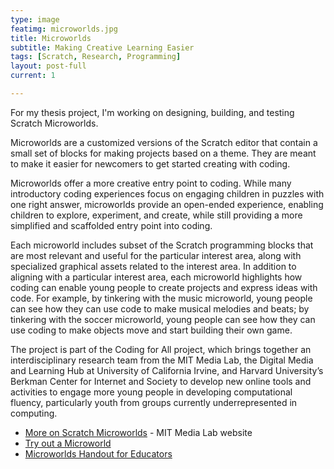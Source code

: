 ```yaml
---
type: image
featimg: microworlds.jpg
title: Microworlds
subtitle: Making Creative Learning Easier
tags: [Scratch, Research, Programming]
layout: post-full
current: 1

---
```


For my thesis project, I'm working on designing, building, and testing Scratch Microworlds.

Microworlds are a customized versions of the Scratch editor that contain a small set of blocks for making projects based on a theme.
They are meant to make it easier for newcomers to get started creating with coding.

Microworlds offer a more creative entry point to coding. While many introductory coding experiences focus on engaging children in puzzles with one right answer, microworlds provide an open-ended experience, enabling children to explore, experiment, and create, while still providing a more simplified and scaffolded entry point into coding.

Each microworld includes subset of the Scratch programming blocks that are most relevant and useful for the particular interest area, along with specialized graphical assets related to the interest area. In addition to aligning with a particular interest area, each microworld highlights how coding can enable young people to create projects and express ideas with code. For example, by tinkering with the music microworld, young people can see how they can use code to make musical melodies and beats; by tinkering with the soccer microworld, young people can see how they can use coding to make objects move and start building their own game.

The project is part of the Coding for All project, which brings together an interdisciplinary research team from the MIT Media Lab, the Digital Media and Learning Hub at University of California Irvine, and Harvard University’s Berkman Center for Internet and Society to develop new online tools and activities to engage more young people in developing computational fluency, particularly youth from groups currently underrepresented in computing.

* [More on Scratch Microworlds](https://www.media.mit.edu/projects/microworlds/) - MIT Media Lab website
* [Try out a Microworld](https://scratch.mit.edu/pathways/hiphop/)
* [Microworlds Handout for Educators](https://bit.ly/microworlds-handout)
